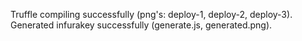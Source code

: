Truffle compiling successfully (png's: deploy-1, deploy-2, deploy-3).
Generated infurakey successfully (generate.js, generated.png).